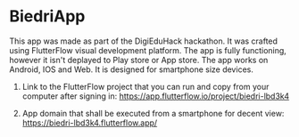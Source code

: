 # BiedriApp
This app was made as part of the DigiEduHack hackathon. It was crafted using FlutterFlow visual development platform. The app is fully functioning, however it isn't deplayed to Play store or App store. The app works on Android, IOS and Web. It is designed for smartphone size devices.

1) Link to the FlutterFlow project that you can run and copy from your computer after signing in:
https://app.flutterflow.io/project/biedri-lbd3k4

2) App domain that shall be executed from a smartphone for decent view:
https://biedri-lbd3k4.flutterflow.app/
